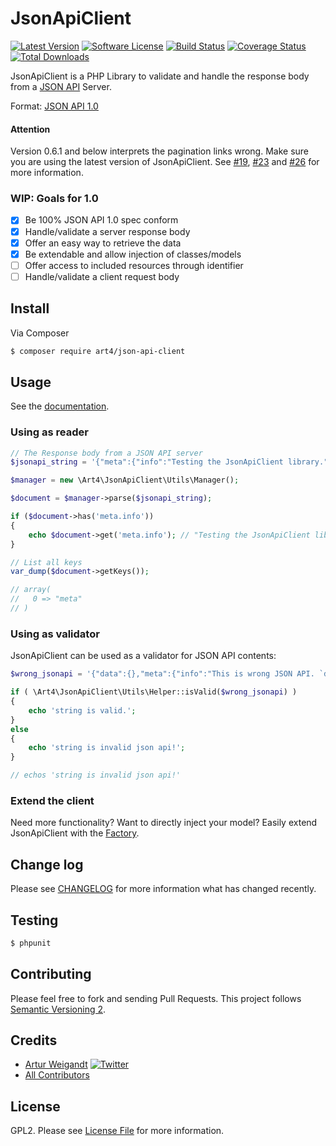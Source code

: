 # JsonApiClient

[![Latest Version](https://img.shields.io/github/release/Art4/json-api-client.svg)](https://github.com/Art4/json-api-client/releases)
[![Software License](https://img.shields.io/badge/license-GPL2-brightgreen.svg)](LICENSE)
[![Build Status](https://travis-ci.org/Art4/json-api-client.svg?branch=master)](https://travis-ci.org/Art4/json-api-client)
[![Coverage Status](https://coveralls.io/repos/Art4/json-api-client/badge.svg?branch=master&service=github)](https://coveralls.io/github/Art4/json-api-client?branch=master)
[![Total Downloads](https://img.shields.io/packagist/dt/art4/json-api-client.svg)](https://packagist.org/packages/art4/json-api-client)

JsonApiClient is a PHP Library to validate and handle the response body from a [JSON API](http://jsonapi.org) Server.

Format: [JSON API 1.0](http://jsonapi.org/format/1.0/)

#### Attention

Version 0.6.1 and below interprets the pagination links wrong. Make sure you are using the latest version of JsonApiClient. See [#19](https://github.com/Art4/json-api-client/issues/19), [#23](https://github.com/Art4/json-api-client/pull/23) and [#26](https://github.com/Art4/json-api-client/pull/26) for more information.

### WIP: Goals for 1.0

* [x] Be 100% JSON API 1.0 spec conform
* [x] Handle/validate a server response body
* [x] Offer an easy way to retrieve the data
* [x] Be extendable and allow injection of classes/models
* [ ] Offer access to included resources through identifier
* [ ] Handle/validate a client request body

## Install

Via Composer

``` bash
$ composer require art4/json-api-client
```

## Usage

See the [documentation](docs/README.md).

### Using as reader

```php
// The Response body from a JSON API server
$jsonapi_string = '{"meta":{"info":"Testing the JsonApiClient library."}}';

$manager = new \Art4\JsonApiClient\Utils\Manager();

$document = $manager->parse($jsonapi_string);

if ($document->has('meta.info'))
{
    echo $document->get('meta.info'); // "Testing the JsonApiClient library."
}

// List all keys
var_dump($document->getKeys());

// array(
//   0 => "meta"
// )
```

### Using as validator

JsonApiClient can be used as a validator for JSON API contents:

```php
$wrong_jsonapi = '{"data":{},"meta":{"info":"This is wrong JSON API. `data` has to be `null` or containing at least `type` and `id`."}}';

if ( \Art4\JsonApiClient\Utils\Helper::isValid($wrong_jsonapi) )
{
	echo 'string is valid.';
}
else
{
	echo 'string is invalid json api!';
}

// echos 'string is invalid json api!'
```

### Extend the client

Need more functionality? Want to directly inject your model? Easily extend JsonApiClient with the [Factory](docs/utils-factory.md).

## Change log

Please see [CHANGELOG](CHANGELOG.md) for more information what has changed recently.

## Testing

``` bash
$ phpunit
```

## Contributing

Please feel free to fork and sending Pull Requests. This project follows [Semantic Versioning 2](http://semver.org).

## Credits

- [Artur Weigandt](https://github.com/Art4) [![Twitter](http://img.shields.io/badge/Twitter-@weigandtlabs-blue.svg)](https://twitter.com/weigandtlabs)
- [All Contributors](../../contributors)

## License

GPL2. Please see [License File](LICENSE) for more information.

